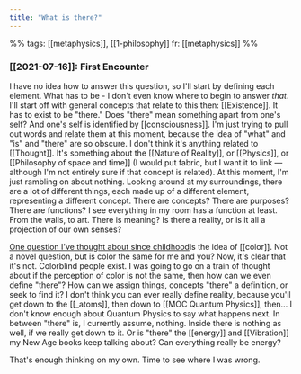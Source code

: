```yaml
---
title: "What is there?"
---
```

%%
tags: [[metaphysics]], [[1-philosophy]]
fr: [[metaphysics]]
%%

### [[2021-07-16]]: First Encounter
I have no idea how to answer this question, so I'll start by defining each element. 
	What has to be - 
I don't even know where to begin to answer *that*. I'll start off with general concepts that relate to this then: [[Existence]]. It has to exist to be "there." Does "there" mean something apart from one's self? And one's self is identified by [[consciousness]]. I'm just trying to pull out words and relate them at this moment, because the idea of "what" and "is" and "there" are so obscure. I don't think it's anything related to [[Thought]]. It's something about the [[Nature of Reality]], or [[Physics]], or [[Philosophy of space and time]] (I would put fabric, but I want it to link — although I'm not entirely sure if that concept is related). At this moment, I'm just rambling on about nothing. 
Looking around at my surroundings, there are a lot of different things, each made up of a different element, representing a different concept. There are concepts? There are purposes? There are functions? I see everything in my room has a function at least. From the walls, to art. There is meaning? Is there a reality, or is it all a projection of our own senses? 

[One question I've thought about since childhood](https://www.livescience.com/21275-color-red-blue-scientists.html)is the idea of [[color]]. Not a novel question, but is color the same for me and you? Now, it's clear that it's not. Colorblind people exist.
I was going to go on a train of thought about if the perception of color is not the same, then how can we even define "there"? How can we assign things, concepts "there" a definition, or seek to find it? I don't think you can ever really define reality, because you'll get down to the [[_atoms]], then down to [[MOC Quantum Physics]], then... I don't know enough about Quantum Physics to say what happens next. In between "there" is, I currently assume, nothing. Inside there is nothing as well, if we really get down to it. Or is "there" the [[energy]] and [[Vibration]] my New Age books keep talking about? Can everything really be energy? 

That's enough thinking on my own. Time to see where I was wrong. 
